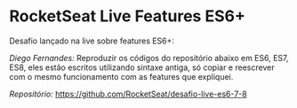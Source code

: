 # RocketSeat Live Features ES6+

Desafio lançado na live sobre features ES6+:

*Diego Fernandes:* Reproduzir os códigos do repositório abaixo em ES6, ES7, ES8, eles estão escritos utilizando sintaxe antiga, só copiar e reescrever com o mesmo funcionamento com as features que expliquei.

*Repositório:* https://github.com/RocketSeat/desafio-live-es6-7-8
